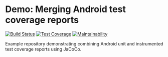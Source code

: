 # Demo: Merging Android test coverage reports

[![Build Status](https://github.com/CaffeinatedAndroid/demo-merge-android-coverage/workflows/CI/badge.svg)](https://github.com/CaffeinatedAndroid/demo-merge-android-coverage/actions?query=workflow%3ACI)
[![Test Coverage](https://api.codeclimate.com/v1/badges/3561603f61a5ce2cc309/test_coverage)](https://codeclimate.com/github/CaffeinatedAndroid/demo-merge-android-coverage/test_coverage)
[![Maintainability](https://api.codeclimate.com/v1/badges/3561603f61a5ce2cc309/maintainability)](https://codeclimate.com/github/CaffeinatedAndroid/demo-merge-android-coverage/maintainability)

Example repository demonstrating combining Android unit and instrumented test coverage reports using JaCoCo.
